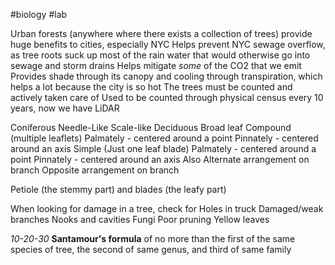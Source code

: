 #biology #lab

Urban forests (anywhere where there exists a collection of trees) provide huge benefits to cities, especially NYC
	Helps prevent NYC sewage overflow, as tree roots suck up most of the rain water that would otherwise go into sewage and storm drains
	Helps mitigate *some* of the CO2 that we emit 
	Provides shade through its canopy and cooling through transpiration, which helps a lot because the city is so hot
The trees must be counted and actively taken care of
	Used to be counted through physical census every 10 years, now we have LiDAR

Coniferous
	Needle-Like
	Scale-like
Deciduous
	Broad leaf
		Compound (multiple leaflets)
			Palmately  - centered around a point
			Pinnately - centered around an axis
		Simple (Just one leaf blade)
			Palmately  - centered around a point
			Pinnately - centered around an axis
	Also
		Alternate arrangement on branch
		Opposite arrangement on branch

Petiole (the stemmy part) and blades (the leafy part)

When looking for damage in a tree, check for
	Holes in truck
	Damaged/weak branches
	Nooks and cavities
	Fungi
	Poor pruning
	Yellow leaves

*10-20-30* **Santamour's formula** of no more than the first of the same species of tree, the second of same genus, and third of same family